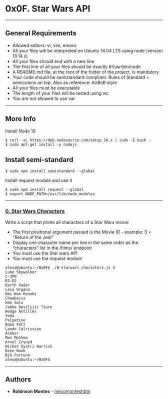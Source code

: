 # 0x0F. Star Wars API

---
## General Requirements
*    Allowed editors: vi, vim, emacs
*    All your files will be interpreted on Ubuntu 14.04 LTS using node (version 10.14.x)
*    All your files should end with a new line
*    The first line of all your files should be exactly #!/usr/bin/node
*    A README.md file, at the root of the folder of the project, is mandatory
*    Your code should be semistandard compliant. Rules of Standard + semicolons on top. Also as reference: AirBnB style
*    All your files must be executable
*    The length of your files will be tested using wc
*    You are not allowed to use var

---
## More Info
Install Node 10
```
$ curl -sL https://deb.nodesource.com/setup_10.x | sudo -E bash -
$ sudo apt-get install -y nodejs
```

## Install semi-standard
```
$ sudo npm install semistandard --global
```

Install request module and use it
```
$ sudo npm install request --global
$ export NODE_PATH=/usr/lib/node_modules
```

---
### [0. Star Wars Characters](./0-starwars_characters.js)
Write a script that prints all characters of a Star Wars movie:
*    The first positional argument passed is the Movie ID - example: 3 = “Return of the Jedi”
*    Display one character name per line in the same order as the “characters” list in the /films/ endpoint
*    You must use the Star wars API
*    You must use the request module
```
alexa@ubuntu:~/0x0F$ ./0-starwars_characters.js 3
Luke Skywalker
C-3PO
R2-D2
Darth Vader
Leia Organa
Obi-Wan Kenobi
Chewbacca
Han Solo
Jabba Desilijic Tiure
Wedge Antilles
Yoda
Palpatine
Boba Fett
Lando Calrissian
Ackbar
Mon Mothma
Arvel Crynyd
Wicket Systri Warrick
Nien Nunb
Bib Fortuna
alexa@ubuntu:~/0x0F$ 
```

---
## Authors

* **Robinson Montes** - [mecomonteshbtn](https://github.com/mecomonteshbtn)
